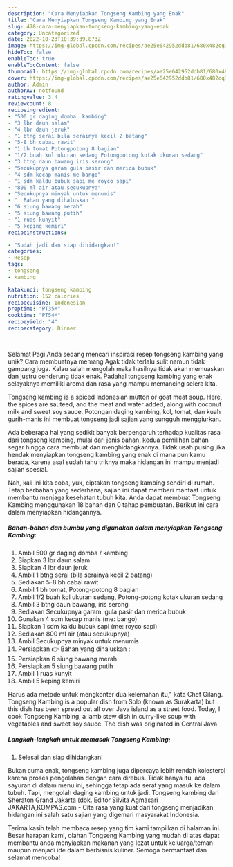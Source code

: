 ```yaml
---
description: "Cara Menyiapkan Tongseng Kambing yang Enak"
title: "Cara Menyiapkan Tongseng Kambing yang Enak"
slug: 478-cara-menyiapkan-tongseng-kambing-yang-enak
category: Uncategorized
date: 2022-10-23T10:39:39.873Z
image: https://img-global.cpcdn.com/recipes/ae25e642952ddb81/680x482cq70/tongseng-kambing-foto-resep-utama.jpg
hideToc: false
enableToc: true
enableTocContent: false
thumbnail: https://img-global.cpcdn.com/recipes/ae25e642952ddb81/680x482cq70/tongseng-kambing-foto-resep-utama.jpg
cover: https://img-global.cpcdn.com/recipes/ae25e642952ddb81/680x482cq70/tongseng-kambing-foto-resep-utama.jpg
author: Admin
authorAv: notfound
ratingvalue: 3.4
reviewcount: 8
recipeingredient:
- "500 gr daging domba  kambing"
- "3 lbr daun salam"
- "4 lbr daun jeruk"
- "1 btng serai bila serainya kecil 2 batang"
- "5-8 bh cabai rawit"
- "1 bh tomat Potongpotong 8 bagian"
- "1/2 buah kol ukuran sedang Potongpotong kotak ukuran sedang"
- "3 btng daun bawang iris serong"
- "Secukupnya garam gula pasir dan merica bubuk"
- "4 sdm kecap manis me bango"
- "1 sdm kaldu bubuk sapi me royco sapi"
- "800 ml air atau secukupnya"
- "Secukupnya minyak untuk menumis"
- "  Bahan yang dihaluskan "
- "6 siung bawang merah"
- "5 siung bawang putih"
- "1 ruas kunyit"
- "5 keping kemiri"
recipeinstructions:

- "Sudah jadi dan siap dihidangkan!"
categories:
- Resep
tags:
- tongseng
- kambing

katakunci: tongseng kambing 
nutrition: 152 calories
recipecuisine: Indonesian
preptime: "PT35M"
cooktime: "PT54M"
recipeyield: "4"
recipecategory: Dinner

---
```



Selamat Pagi Anda sedang mencari inspirasi resep tongseng kambing yang unik? Cara membuatnya memang Agak tidak terlalu sulit namun tidak gampang juga. Kalau salah mengolah maka hasilnya tidak akan memuaskan dan justru cenderung tidak enak. Padahal tongseng kambing yang enak selayaknya memiliki aroma dan rasa yang mampu memancing selera kita.


Tongseng kambing is a spiced Indonesian mutton or goat meat soup. Here, the spices are sauteed, and the meat and water added, along with coconut milk and sweet soy sauce. Potongan daging kambing, kol, tomat, dan kuah gurih-manis ini membuat tongseng jadi sajian yang sungguh menggiurkan.

Ada beberapa hal yang sedikit banyak berpengaruh terhadap kualitas rasa dari tongseng kambing, mulai dari jenis bahan, kedua pemilihan bahan segar hingga cara membuat dan menghidangkannya. Tidak usah pusing jika hendak menyiapkan tongseng kambing yang enak di mana pun kamu berada, karena asal sudah tahu triknya maka hidangan ini mampu menjadi sajian spesial.


Nah, kali ini kita coba, yuk, ciptakan tongseng kambing sendiri di rumah. Tetap berbahan yang sederhana, sajian ini dapat memberi manfaat untuk membantu menjaga kesehatan tubuh kita. Anda dapat membuat Tongseng Kambing menggunakan 18 bahan dan 0 tahap pembuatan. Berikut ini cara dalam menyiapkan hidangannya.

<!--inarticleads1-->

##### Bahan-bahan dan bumbu yang digunakan dalam menyiapkan Tongseng Kambing:

1. Ambil 500 gr daging domba / kambing
1. Siapkan 3 lbr daun salam
1. Siapkan 4 lbr daun jeruk
1. Ambil 1 btng serai (bila serainya kecil 2 batang)
1. Sediakan 5-8 bh cabai rawit
1. Ambil 1 bh tomat, Potong-potong 8 bagian
1. Ambil 1/2 buah kol ukuran sedang, Potong-potong kotak ukuran sedang
1. Ambil 3 btng daun bawang, iris serong
1. Sediakan Secukupnya garam, gula pasir dan merica bubuk
1. Gunakan 4 sdm kecap manis (me: bango)
1. Siapkan 1 sdm kaldu bubuk sapi (me: royco sapi)
1. Sediakan 800 ml air (atau secukupnya)
1. Ambil Secukupnya minyak untuk menumis
1. Persiapkan  👉 Bahan yang dihaluskan :
1. Persiapkan 6 siung bawang merah
1. Persiapkan 5 siung bawang putih
1. Ambil 1 ruas kunyit
1. Ambil 5 keping kemiri


Harus ada metode untuk mengkonter dua kelemahan itu,&#34; kata Chef Gilang. Tongseng Kambing is a popular dish from Solo (known as Surakarta) but this dish has been spread out all over Java island as a street food. Today, I cook Tongseng Kambing, a lamb stew dish in curry-like soup with vegetables and sweet soy sauce. The dish was originated in Central Java. 

<!--inarticleads2-->

##### Langkah-langkah untuk memasak Tongseng Kambing:


1. Selesai dan siap dihidangkan!

Bukan cuma enak, tongseng kambing juga dipercaya lebih rendah kolesterol karena proses pengolahan dengan cara direbus. Tidak hanya itu, ada sayuran di dalam menu ini, sehingga tetap ada serat yang masuk ke dalam tubuh. Tapi, mengolah daging kambing untuk jadi. Tongseng kambing dari Sheraton Grand Jakarta (dok. Editor Silvita Agmasari JAKARTA,KOMPAS.com - Cita rasa yang kuat dari tongseng menjadikan hidangan ini salah satu sajian yang digemari masyarakat Indonesia. 

Terima kasih telah membaca resep yang tim kami tampilkan di halaman ini. Besar harapan kami, olahan Tongseng Kambing yang mudah di atas dapat membantu anda menyiapkan makanan yang lezat untuk keluarga/teman maupun menjadi ide dalam berbisnis kuliner. Semoga bermanfaat dan selamat mencoba!
